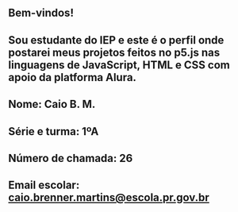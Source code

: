 ## Bem-vindos!
## Sou estudante do IEP e este é o perfil onde postarei meus projetos feitos no p5.js nas linguagens de JavaScript, HTML e CSS com apoio da platforma Alura.
## 
## Nome: Caio B. M.
## Série e turma: 1ºA
## Número de chamada: 26
## Email escolar: caio.brenner.martins@escola.pr.gov.br
